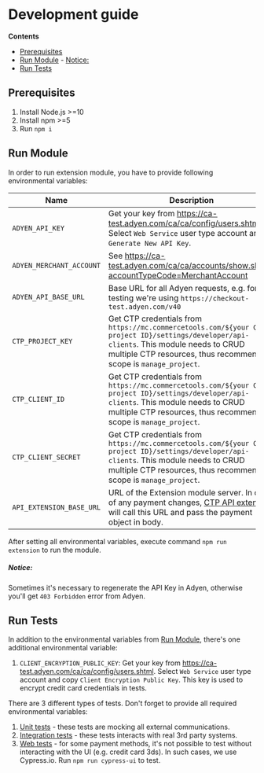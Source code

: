 # Development guide

<!-- START doctoc generated TOC please keep comment here to allow auto update -->
<!-- DON'T EDIT THIS SECTION, INSTEAD RE-RUN doctoc TO UPDATE -->
**Contents**

- [Prerequisites](#prerequisites)
- [Run Module](#run-module)
      - [Notice:](#notice)
- [Run Tests](#run-tests)

<!-- END doctoc generated TOC please keep comment here to allow auto update -->

## Prerequisites
1. Install Node.js >=10
1. Install npm >=5
1. Run `npm i`

## Run Module
In order to run extension module, you have to provide following environmental variables:

| Name | Description | Default value |
| --- | --- | --- |
|`ADYEN_API_KEY` | Get your key from https://ca-test.adyen.com/ca/ca/config/users.shtml. Select `Web Service` user type account and `Generate New API Key`. |  |
|`ADYEN_MERCHANT_ACCOUNT` | See https://ca-test.adyen.com/ca/ca/accounts/show.shtml?accountTypeCode=MerchantAccount |  |
|`ADYEN_API_BASE_URL` | Base URL for all Adyen requests, e.g. for testing we're using `https://checkout-test.adyen.com/v40` |  |
|`CTP_PROJECT_KEY` | Get CTP credentials from `https://mc.commercetools.com/${your CTP project ID}/settings/developer/api-clients`. This module needs to CRUD multiple CTP resources, thus recommended scope is `manage_project`. |  |
|`CTP_CLIENT_ID` | Get CTP credentials from `https://mc.commercetools.com/${your CTP project ID}/settings/developer/api-clients`. This module needs to CRUD multiple CTP resources, thus recommended scope is `manage_project`. |  |
|`CTP_CLIENT_SECRET` | Get CTP credentials from `https://mc.commercetools.com/${your CTP project ID}/settings/developer/api-clients`. This module needs to CRUD multiple CTP resources, thus recommended scope is `manage_project`. |  |
|`API_EXTENSION_BASE_URL` | URL of the Extension module server. In case of any payment changes, [CTP API extension](https://docs.commercetools.com/http-api-projects-api-extensions) will call this URL and pass the payment object in body. | https://checkout-test.adyen.com/v40 |

After setting all environmental variables, execute command `npm run extension` to run the module.
##### Notice:
Sometimes it's necessary to regenerate the API Key in Adyen, otherwise you'll get `403 Forbidden` error from Adyen.

## Run Tests
In addition to the environmental variables from [Run Module](#run-module), there's one additional environmental variable:
1. `CLIENT_ENCRYPTION_PUBLIC_KEY`: Get your key from https://ca-test.adyen.com/ca/ca/config/users.shtml. Select `Web Service` user type account and copy `Client Encryption Public Key`. This key is used to encrypt credit card credentials in tests.

There are 3 different types of tests. Don't forget to provide all required environmental variables:
1. [Unit tests](../test/unit) - these tests are mocking all external communications.
1. [Integration tests](../test/integration) - these tests interacts with real 3rd party systems.
1. [Web tests](../../cypress/integration) - for some payment methods, it's not possible to test without interacting
with the UI (e.g. credit card 3ds). In such cases, we use Cypress.io. Run `npm run cypress-ui` to test.
